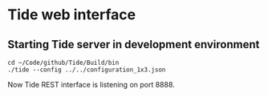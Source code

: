 # Tide web interface

## Starting Tide server in development environment

```
cd ~/Code/github/Tide/Build/bin
./tide --config ../../configuration_1x3.json
```

Now Tide REST interface is listening on port 8888.
